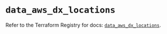 # `data_aws_dx_locations`

Refer to the Terraform Registry for docs: [`data_aws_dx_locations`](https://registry.terraform.io/providers/hashicorp/aws/5.100.0/docs/data-sources/dx_locations).
